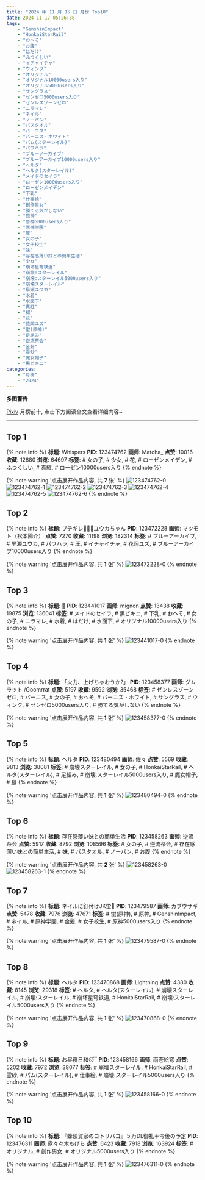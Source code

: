 ```yaml
---
title: "2024 年 11 月 15 日 月榜 Top10"
date: 2024-11-17 05:26:38
tags:
    - "GenshinImpact"
    - "HonkaiStarRail"
    - "おへそ"
    - "お腹"
    - "はだけ"
    - "ふつくしい"
    - "イチャイチャ"
    - "ウィンク"
    - "オリジナル"
    - "オリジナル10000users入り"
    - "オリジナル5000users入り"
    - "サングラス"
    - "ゼンゼロ5000users入り"
    - "ゼンレスゾーンゼロ"
    - "ニラマレ"
    - "ネイル"
    - "ノーパン"
    - "バスタオル"
    - "バーニス"
    - "バーニス・ホワイト"
    - "パム(スターレイル)"
    - "パワハラ"
    - "ブルーアーカイブ"
    - "ブルーアーカイブ10000users入り"
    - "ヘルタ"
    - "ヘルタ(スターレイル)"
    - "メイドのセイラ"
    - "ローゼン10000users入り"
    - "ローゼンメイデン"
    - "下乳"
    - "仕事絵"
    - "創作男女"
    - "勝てる気がしない"
    - "原神"
    - "原神5000users入り"
    - "原神学園"
    - "圧"
    - "女の子"
    - "女子校生"
    - "妹"
    - "存在感薄い妹との簡単生活"
    - "少女"
    - "崩坏星穹铁道"
    - "崩壊:スターレイル"
    - "崩壊:スターレイル5000users入り"
    - "崩壊スターレイル"
    - "早瀬ユウカ"
    - "水着"
    - "水面下"
    - "真紅"
    - "腿"
    - "花"
    - "花岡ユズ"
    - "蛍(原神)"
    - "足組み"
    - "逆流茶会"
    - "金髪"
    - "霊砂"
    - "魔女帽子"
    - "黒ビキニ"
categories:
    - "月榜"
    - "2024"
---
```


<i class="fa fa-triangle-exclamation"></i>**多图警告**<i class="fa fa-triangle-exclamation"></i>

[Pixiv](https://www.pixiv.net/) 月榜前十, 点击下方阅读全文查看详细内容~

<!-- more -->

---

## Top 1

{% note info %}
**标题**: Whispers
**PID**: 123474762 **画师**: Matcha_
**点赞**: 10016 **收藏**: 12880 **浏览**: 64697
**标签**: # 女の子, # 少女, # 花, # ローゼンメイデン, # ふつくしい, # 真紅, # ローゼン10000users入り
{% endnote %}

{% note warning '点击展开作品内容, 共 **7** 张' %}
![123474762-0](https://i.pixiv.re/img-original/img/2024/10/19/14/53/37/123474762_p0.jpg)
![123474762-1](https://i.pixiv.re/img-original/img/2024/10/19/14/53/37/123474762_p1.jpg)
![123474762-2](https://i.pixiv.re/img-original/img/2024/10/19/14/53/37/123474762_p2.jpg)
![123474762-3](https://i.pixiv.re/img-original/img/2024/10/19/14/53/37/123474762_p3.jpg)
![123474762-4](https://i.pixiv.re/img-original/img/2024/10/19/14/53/37/123474762_p4.jpg)
![123474762-5](https://i.pixiv.re/img-original/img/2024/10/19/14/53/37/123474762_p5.jpg)
![123474762-6](https://i.pixiv.re/img-original/img/2024/10/19/14/53/37/123474762_p6.jpg)
{% endnote %}

## Top 2

{% note info %}
**标题**: ブチギレ💢💢💢ユウカちゃん
**PID**: 123472228 **画师**: マツモト（松本陽介）
**点赞**: 7270 **收藏**: 11198 **浏览**: 182314
**标签**: # ブルーアーカイブ, # 早瀬ユウカ, # パワハラ, # 圧, # イチャイチャ, # 花岡ユズ, # ブルーアーカイブ10000users入り
{% endnote %}

{% note warning '点击展开作品内容, 共 **1** 张' %}
![123472228-0](https://i.pixiv.re/img-original/img/2024/10/19/12/54/26/123472228_p0.png)
{% endnote %}

## Top 3

{% note info %}
**标题**: 👀
**PID**: 123441017 **画师**: mignon
**点赞**: 13438 **收藏**: 19875 **浏览**: 136041
**标签**: # メイドのセイラ, # 黒ビキニ, # 下乳, # おへそ, # 女の子, # ニラマレ, # 水着, # はだけ, # 水面下, # オリジナル10000users入り
{% endnote %}

{% note warning '点击展开作品内容, 共 **1** 张' %}
![123441017-0](https://i.pixiv.re/img-original/img/2024/10/18/13/46/24/123441017_p0.jpg)
{% endnote %}

## Top 4

{% note info %}
**标题**: 「火力、上げちゃおうか?」
**PID**: 123458377 **画师**: グムラット /Goomrrat
**点赞**: 5197 **收藏**: 9592 **浏览**: 35468
**标签**: # ゼンレスゾーンゼロ, # バーニス, # 女の子, # おへそ, # バーニス・ホワイト, # サングラス, # ウィンク, # ゼンゼロ5000users入り, # 勝てる気がしない
{% endnote %}

{% note warning '点击展开作品内容, 共 **1** 张' %}
![123458377-0](https://i.pixiv.re/img-original/img/2024/10/19/00/01/23/123458377_p0.png)
{% endnote %}

## Top 5

{% note info %}
**标题**: ヘルタ
**PID**: 123480494 **画师**: 佐々
**点赞**: 5569 **收藏**: 9813 **浏览**: 38081
**标签**: # 崩壊スターレイル, # 女の子, # HonkaiStarRail, # ヘルタ(スターレイル), # 足組み, # 崩壊:スターレイル5000users入り, # 魔女帽子, # 腿
{% endnote %}

{% note warning '点击展开作品内容, 共 **1** 张' %}
![123480494-0](https://i.pixiv.re/img-original/img/2024/10/19/18/45/13/123480494_p0.jpg)
{% endnote %}

## Top 6

{% note info %}
**标题**: 存在感薄い妹との簡単生活
**PID**: 123458263 **画师**: 逆流茶会
**点赞**: 5917 **收藏**: 8792 **浏览**: 108596
**标签**: # 女の子, # 逆流茶会, # 存在感薄い妹との簡単生活, # 妹, # バスタオル, # ノーパン, # お腹
{% endnote %}

{% note warning '点击展开作品内容, 共 **2** 张' %}
![123458263-0](https://i.pixiv.re/img-original/img/2024/10/19/00/00/39/123458263_p0.jpg)
![123458263-1](https://i.pixiv.re/img-original/img/2024/10/19/00/00/39/123458263_p1.jpg)
{% endnote %}

## Top 7

{% note info %}
**标题**: ネイルに釘付けJK蛍💅
**PID**: 123479587 **画师**: カブウサギ
**点赞**: 5478 **收藏**: 7976 **浏览**: 47671
**标签**: # 蛍(原神), # 原神, # GenshinImpact, # ネイル, # 原神学園, # 金髪, # 女子校生, # 原神5000users入り
{% endnote %}

{% note warning '点击展开作品内容, 共 **1** 张' %}
![123479587-0](https://i.pixiv.re/img-original/img/2024/10/19/18/10/17/123479587_p0.png)
{% endnote %}

## Top 8

{% note info %}
**标题**: ヘルタ
**PID**: 123470868 **画师**: Lightning
**点赞**: 4380 **收藏**: 8145 **浏览**: 29318
**标签**: # ヘルタ, # ヘルタ(スターレイル), # 崩壊スターレイル, # 崩壊:スターレイル, # 崩坏星穹铁道, # HonkaiStarRail, # 崩壊:スターレイル5000users入り
{% endnote %}

{% note warning '点击展开作品内容, 共 **1** 张' %}
![123470868-0](https://i.pixiv.re/img-original/img/2024/10/19/11/57/22/123470868_p0.png)
{% endnote %}

## Top 9

{% note info %}
**标题**: お昼寝日和😴
**PID**: 123458166 **画师**: 雨壱絵穹
**点赞**: 5202 **收藏**: 7972 **浏览**: 38077
**标签**: # 崩壊スターレイル, # HonkaiStarRail, # 霊砂, # パム(スターレイル), # 仕事絵, # 崩壊:スターレイル5000users入り
{% endnote %}

{% note warning '点击展开作品内容, 共 **1** 张' %}
![123458166-0](https://i.pixiv.re/img-original/img/2024/10/19/00/00/17/123458166_p0.png)
{% endnote %}

## Top 10

{% note info %}
**标题**: 『蜂須賀家のコトリバコ』５万DL御礼＋今後の予定
**PID**: 123476311 **画师**: 露々々木もげら
**点赞**: 6423 **收藏**: 7918 **浏览**: 163924
**标签**: # オリジナル, # 創作男女, # オリジナル5000users入り
{% endnote %}

{% note warning '点击展开作品内容, 共 **1** 张' %}
![123476311-0](https://i.pixiv.re/img-original/img/2024/10/19/16/02/30/123476311_p0.jpg)
{% endnote %}
